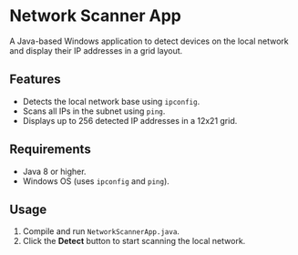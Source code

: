# Network Scanner App

A Java-based Windows application to detect devices on the local network and display their IP addresses in a grid layout.

## Features
- Detects the local network base using `ipconfig`.
- Scans all IPs in the subnet using `ping`.
- Displays up to 256 detected IP addresses in a 12x21 grid.

## Requirements
- Java 8 or higher.
- Windows OS (uses `ipconfig` and `ping`).

## Usage
1. Compile and run `NetworkScannerApp.java`.
2. Click the **Detect** button to start scanning the local network.
